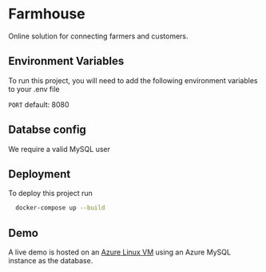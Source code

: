 
# Farmhouse

Online solution for connecting farmers and customers.


## Environment Variables

To run this project, you will need to add the following environment variables to your .env file

`PORT` default: 8080

## Databse config

We require a valid MySQL user

## Deployment

To deploy this project run

```bash
  docker-compose up --build
```

## Demo

A live demo is hosted on an [Azure Linux VM](http://farmhouse.davidvelho.tech:8080) using an Azure MySQL instance as the database.